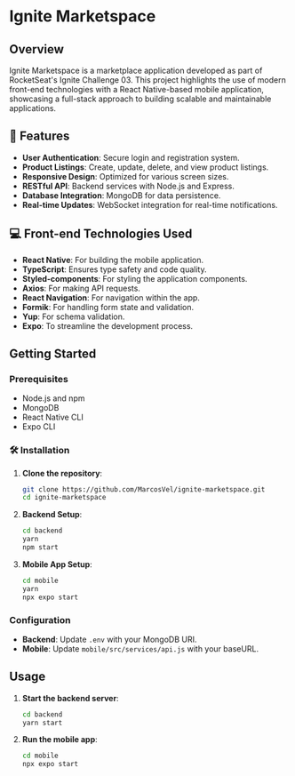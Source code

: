 # Ignite Marketspace

## Overview

Ignite Marketspace is a marketplace application developed as part of RocketSeat's Ignite Challenge 03. This project highlights the use of modern front-end technologies with a React Native-based mobile application, showcasing a full-stack approach to building scalable and maintainable applications.

## 🧐 Features

- **User Authentication**: Secure login and registration system.
- **Product Listings**: Create, update, delete, and view product listings.
- **Responsive Design**: Optimized for various screen sizes.
- **RESTful API**: Backend services with Node.js and Express.
- **Database Integration**: MongoDB for data persistence.
- **Real-time Updates**: WebSocket integration for real-time notifications.

## 💻 Front-end Technologies Used

- **React Native**: For building the mobile application.
- **TypeScript**: Ensures type safety and code quality.
- **Styled-components**: For styling the application components.
- **Axios**: For making API requests.
- **React Navigation**: For navigation within the app.
- **Formik**: For handling form state and validation.
- **Yup**: For schema validation.
- **Expo**: To streamline the development process.

## Getting Started

### Prerequisites

- Node.js and npm
- MongoDB
- React Native CLI
- Expo CLI

### 🛠️ Installation

1. **Clone the repository**:
    ```sh
    git clone https://github.com/MarcosVel/ignite-marketspace.git
    cd ignite-marketspace
    ```

2. **Backend Setup**:
    ```sh
    cd backend
    yarn
    npm start
    ```

3. **Mobile App Setup**:
    ```sh
    cd mobile
    yarn
    npx expo start
    ```

### Configuration

- **Backend**: Update `.env` with your MongoDB URI.
- **Mobile**: Update `mobile/src/services/api.js` with your baseURL.

## Usage

1. **Start the backend server**:
    ```sh
    cd backend
    yarn start
    ```

2. **Run the mobile app**:
    ```sh
    cd mobile
    npx expo start
    ```

